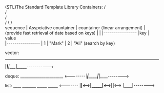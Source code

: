 (STL)The Standard Template Library Containers:
               /           \
              /             \
             /               \
            /                 \ 
           /                   \
     sequence         |        Asspciative
    countainer        |          countainer
(linear arrangement)  |      (provide fast retrieval of date based on keys)
<vector>              |       <set>
<deque>               |       <map>
<list>                |-----------------
<stack>               |key    | value  
                      |-----------------
                      |  1    | "Mark" 
                      |  2    | "Ali"      (search by key)



vector:
____________________
|___|____|____|_____----------->


deque:
         ______________________
<--------|_____|____|_____|____-------->

list:
          ____     _______    _____       _____
<------- |____|<-->|_____|<-->|____|<--> |____|-------->